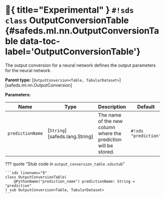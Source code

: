 # :test_tube:{ title="Experimental" } `#!sds class` OutputConversionTable {#safeds.ml.nn.OutputConversionTable data-toc-label='OutputConversionTable'}

The output conversion for a neural network defines the output parameters for the neural network.

**Parent type:** [`OutputConversion<Table, TabularDataset>`][safeds.ml.nn.OutputConversion]

**Parameters:**

| Name | Type | Description | Default |
|------|------|-------------|---------|
| `predictionName` | [`String`][safeds.lang.String] | The name of the new column where the prediction will be stored. | `#!sds "prediction"` |

??? quote "Stub code in `output_conversion_table.sdsstub`"

    ```sds linenums="9"
    class OutputConversionTable(
        @PythonName("prediction_name") predictionName: String = "prediction"
    ) sub OutputConversion<Table, TabularDataset>
    ```
